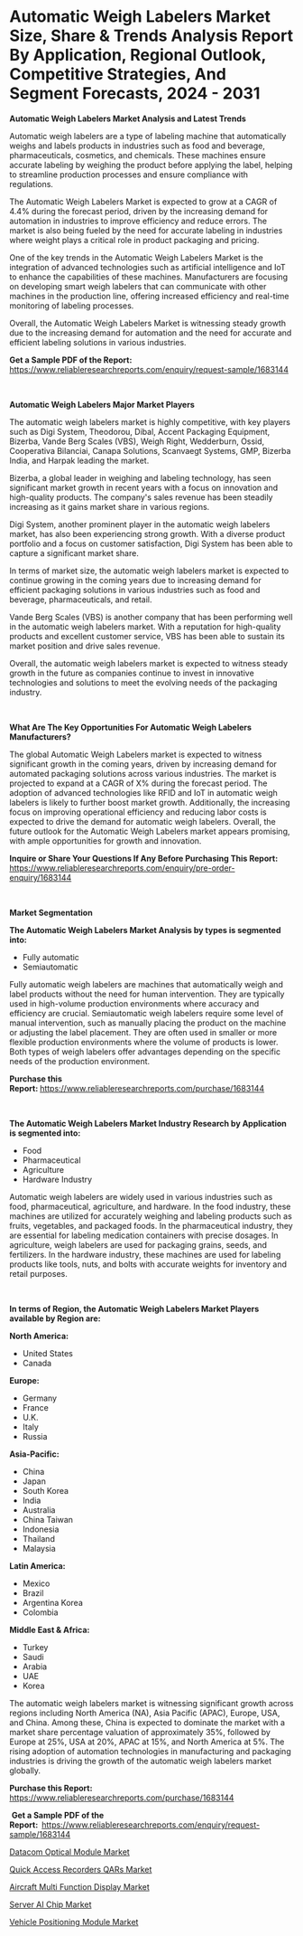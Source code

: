 <p><h1>Automatic Weigh Labelers Market Size, Share & Trends Analysis Report By Application, Regional Outlook, Competitive Strategies, And Segment Forecasts, 2024 - 2031</h1></p><p><strong>Automatic Weigh Labelers Market Analysis and Latest Trends</strong></p>
<p><p>Automatic weigh labelers are a type of labeling machine that automatically weighs and labels products in industries such as food and beverage, pharmaceuticals, cosmetics, and chemicals. These machines ensure accurate labeling by weighing the product before applying the label, helping to streamline production processes and ensure compliance with regulations.</p><p>The Automatic Weigh Labelers Market is expected to grow at a CAGR of 4.4% during the forecast period, driven by the increasing demand for automation in industries to improve efficiency and reduce errors. The market is also being fueled by the need for accurate labeling in industries where weight plays a critical role in product packaging and pricing.</p><p>One of the key trends in the Automatic Weigh Labelers Market is the integration of advanced technologies such as artificial intelligence and IoT to enhance the capabilities of these machines. Manufacturers are focusing on developing smart weigh labelers that can communicate with other machines in the production line, offering increased efficiency and real-time monitoring of labeling processes.</p><p>Overall, the Automatic Weigh Labelers Market is witnessing steady growth due to the increasing demand for automation and the need for accurate and efficient labeling solutions in various industries.</p></p>
<p><strong>Get a Sample PDF of the Report:&nbsp;</strong> <a href="https://www.reliableresearchreports.com/enquiry/request-sample/1683144">https://www.reliableresearchreports.com/enquiry/request-sample/1683144</a></p>
<p>&nbsp;</p>
<p><strong>Automatic Weigh Labelers Major Market Players</strong></p>
<p><p>The automatic weigh labelers market is highly competitive, with key players such as Digi System, Theodorou, Dibal, Accent Packaging Equipment, Bizerba, Vande Berg Scales (VBS), Weigh Right, Wedderburn, Ossid, Cooperativa Bilanciai, Canapa Solutions, Scanvaegt Systems, GMP, Bizerba India, and Harpak leading the market. </p><p>Bizerba, a global leader in weighing and labeling technology, has seen significant market growth in recent years with a focus on innovation and high-quality products. The company's sales revenue has been steadily increasing as it gains market share in various regions.</p><p>Digi System, another prominent player in the automatic weigh labelers market, has also been experiencing strong growth. With a diverse product portfolio and a focus on customer satisfaction, Digi System has been able to capture a significant market share.</p><p>In terms of market size, the automatic weigh labelers market is expected to continue growing in the coming years due to increasing demand for efficient packaging solutions in various industries such as food and beverage, pharmaceuticals, and retail.</p><p>Vande Berg Scales (VBS) is another company that has been performing well in the automatic weigh labelers market. With a reputation for high-quality products and excellent customer service, VBS has been able to sustain its market position and drive sales revenue.</p><p>Overall, the automatic weigh labelers market is expected to witness steady growth in the future as companies continue to invest in innovative technologies and solutions to meet the evolving needs of the packaging industry.</p></p>
<p>&nbsp;</p>
<p><strong>What Are The Key Opportunities For Automatic Weigh Labelers Manufacturers?</strong></p>
<p><p>The global Automatic Weigh Labelers market is expected to witness significant growth in the coming years, driven by increasing demand for automated packaging solutions across various industries. The market is projected to expand at a CAGR of X% during the forecast period. The adoption of advanced technologies like RFID and IoT in automatic weigh labelers is likely to further boost market growth. Additionally, the increasing focus on improving operational efficiency and reducing labor costs is expected to drive the demand for automatic weigh labelers. Overall, the future outlook for the Automatic Weigh Labelers market appears promising, with ample opportunities for growth and innovation.</p></p>
<p><strong>Inquire or Share Your Questions If Any Before Purchasing This Report:</strong> <a href="https://www.reliableresearchreports.com/enquiry/pre-order-enquiry/1683144">https://www.reliableresearchreports.com/enquiry/pre-order-enquiry/1683144</a></p>
<p>&nbsp;</p>
<p><strong>Market Segmentation</strong></p>
<p><strong>The Automatic Weigh Labelers Market Analysis by types is segmented into:</strong></p>
<p><ul><li>Fully automatic</li><li>Semiautomatic</li></ul></p>
<p><p>Fully automatic weigh labelers are machines that automatically weigh and label products without the need for human intervention. They are typically used in high-volume production environments where accuracy and efficiency are crucial. Semiautomatic weigh labelers require some level of manual intervention, such as manually placing the product on the machine or adjusting the label placement. They are often used in smaller or more flexible production environments where the volume of products is lower. Both types of weigh labelers offer advantages depending on the specific needs of the production environment.</p></p>
<p><strong>Purchase this Report:&nbsp;</strong><a href="https://www.reliableresearchreports.com/purchase/1683144">https://www.reliableresearchreports.com/purchase/1683144</a></p>
<p>&nbsp;</p>
<p><strong>The Automatic Weigh Labelers Market Industry Research by Application is segmented into:</strong></p>
<p><ul><li>Food</li><li>Pharmaceutical</li><li>Agriculture</li><li>Hardware Industry</li></ul></p>
<p><p>Automatic weigh labelers are widely used in various industries such as food, pharmaceutical, agriculture, and hardware. In the food industry, these machines are utilized for accurately weighing and labeling products such as fruits, vegetables, and packaged foods. In the pharmaceutical industry, they are essential for labeling medication containers with precise dosages. In agriculture, weigh labelers are used for packaging grains, seeds, and fertilizers. In the hardware industry, these machines are used for labeling products like tools, nuts, and bolts with accurate weights for inventory and retail purposes.</p></p>
<p>&nbsp;</p>
<p><strong>In terms of Region, the Automatic Weigh Labelers Market Players available by Region are:</strong></p>
<p>
    <p> <strong> North America: </strong>
        <ul>
            <li>United States</li>
            <li>Canada</li>
        </ul>
        </p> 
    <p> <strong> Europe: </strong>
        <ul>
            <li>Germany</li>
            <li>France</li>
            <li>U.K.</li>
            <li>Italy</li>
            <li>Russia</li>
        </ul>
        </p> 
    <p> <strong> Asia-Pacific: </strong>
        <ul>
            <li>China</li>
            <li>Japan</li>
            <li>South Korea</li>
            <li>India</li>
            <li>Australia</li>
            <li>China Taiwan</li>
            <li>Indonesia</li>
            <li>Thailand</li>
            <li>Malaysia</li>
        </ul>
        </p> 
    <p> <strong> Latin America: </strong>
        <ul>
            <li>Mexico</li>
            <li>Brazil</li>
            <li>Argentina Korea</li>
            <li>Colombia</li>
        </ul>
        </p> 
    <p> <strong> Middle East & Africa: </strong>
        <ul>
            <li>Turkey</li>
            <li>Saudi</li>
            <li>Arabia</li>
            <li>UAE</li>
            <li>Korea</li>
        </ul>
    </p>
    </p>
<p><p>The automatic weigh labelers market is witnessing significant growth across regions including North America (NA), Asia Pacific (APAC), Europe, USA, and China. Among these, China is expected to dominate the market with a market share percentage valuation of approximately 35%, followed by Europe at 25%, USA at 20%, APAC at 15%, and North America at 5%. The rising adoption of automation technologies in manufacturing and packaging industries is driving the growth of the automatic weigh labelers market globally.</p></p>
<p><strong>Purchase this Report: </strong><a href="https://www.reliableresearchreports.com/purchase/1683144">https://www.reliableresearchreports.com/purchase/1683144</a></p>
<p>&nbsp;<strong>Get a Sample PDF of the Report:&nbsp;&nbsp;</strong><a href="https://www.reliableresearchreports.com/enquiry/request-sample/1683144">https://www.reliableresearchreports.com/enquiry/request-sample/1683144</a></p>
<p><strong></strong></p>
<p><p><a href="https://medium.com/@v4171497/datacom-optical-module-market-outlook-industry-overview-and-forecast-2024-to-2031-9c489cda5e25">Datacom Optical Module Market</a></p><p><a href="https://medium.com/@amyacrooks6457/quick-access-recorders-qars-market-furnishes-information-on-market-share-market-trends-and-market-556c86b01cdf">Quick Access Recorders QARs Market</a></p><p><a href="https://medium.com/@amyacrooks6457/aircraft-multi-function-display-market-the-key-to-successful-business-strategy-forecast-till-2031-2362f27e5fa5">Aircraft Multi Function Display Market</a></p><p><a href="https://medium.com/@v4171497/server-ai-chip-market-size-market-outlook-and-market-forecast-2024-to-2031-52db594f5a57">Server AI Chip Market</a></p><p><a href="https://medium.com/@charvi.reportprime/vehicle-positioning-module-market-insights-into-market-cagr-market-trends-and-growth-strategies-c809facc26e3">Vehicle Positioning Module Market</a></p></p>